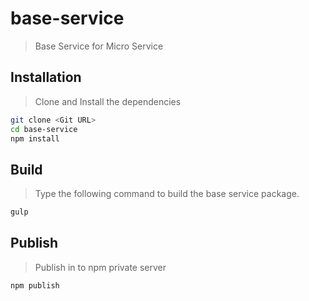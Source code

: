 # base-service
> Base Service for Micro Service

## Installation
> Clone and Install the dependencies

```bash
git clone <Git URL>
cd base-service
npm install
```

## Build
> Type the following command to build the base service package.

```bash
gulp
```

## Publish
> Publish in to npm private server

```bash
npm publish
```
